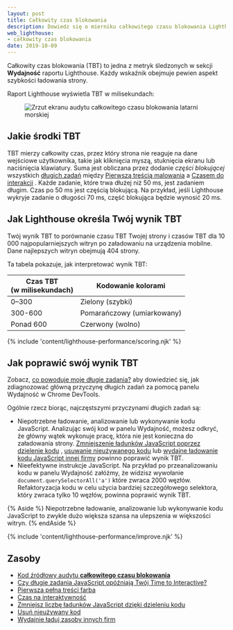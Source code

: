 ```yaml
---
layout: post
title: Całkowity czas blokowania
description: Dowiedz się o mierniku całkowitego czasu blokowania Lighthouse oraz o tym, jak go mierzyć i optymalizować.
web_lighthouse:
- całkowity czas blokowania
date: 2019-10-09
---
```


Całkowity czas blokowania (TBT) to jedna z metryk śledzonych w sekcji **Wydajność** raportu Lighthouse. Każdy wskaźnik obejmuje pewien aspekt szybkości ładowania strony.

Raport Lighthouse wyświetla TBT w milisekundach:

<figure class="w-figure"><img class="w-screenshot" src="total-blocking-time.jpg" alt="Zrzut ekranu audytu całkowitego czasu blokowania latarni morskiej"></figure>

## Jakie środki TBT

TBT mierzy całkowity czas, przez który strona nie reaguje na dane wejściowe użytkownika, takie jak kliknięcia myszą, stuknięcia ekranu lub naciśnięcia klawiatury. Suma jest obliczana przez dodanie *części blokującej* wszystkich [długich zadań] między [Pierwszą treścią malowania] a [Czasem do interakcji] . Każde zadanie, które trwa dłużej niż 50 ms, jest zadaniem długim. Czas po 50 ms jest częścią blokującą. Na przykład, jeśli Lighthouse wykryje zadanie o długości 70 ms, część blokująca będzie wynosić 20 ms.

## Jak Lighthouse określa Twój wynik TBT

Twój wynik TBT to porównanie czasu TBT Twojej strony i czasów TBT dla 10 000 najpopularniejszych witryn po załadowaniu na urządzenia mobilne. Dane najlepszych witryn obejmują 404 strony.

Ta tabela pokazuje, jak interpretować wynik TBT:

<div class="w-table-wrapper">
  <table>
    <thead>
      <tr>
        <th>Czas TBT<br> (w milisekundach)</th>
        <th>Kodowanie kolorami</th>
      </tr>
    </thead>
    <tbody>
      <tr>
        <td>0–300</td>
        <td>Zielony (szybki)</td>
      </tr>
      <tr>
        <td>300-600</td>
        <td>Pomarańczowy (umiarkowany)</td>
      </tr>
      <tr>
        <td>Ponad 600</td>
        <td>Czerwony (wolno)</td>
      </tr>
    </tbody>
  </table>
</div>

{% include 'content/lighthouse-performance/scoring.njk' %}

## Jak poprawić swój wynik TBT

Zobacz, [co powoduje moje długie zadania?](/long-tasks-devtools/#what-is-causing-my-long-tasks) aby dowiedzieć się, jak zdiagnozować główną przyczynę długich zadań za pomocą panelu Wydajność w Chrome DevTools.

Ogólnie rzecz biorąc, najczęstszymi przyczynami długich zadań są:

- Niepotrzebne ładowanie, analizowanie lub wykonywanie kodu JavaScript. Analizując swój kod w panelu Wydajność, możesz odkryć, że główny wątek wykonuje pracę, która nie jest konieczna do załadowania strony. [Zmniejszenie ładunków JavaScript poprzez dzielenie kodu] , [usuwanie nieużywanego kodu] lub [wydajne ładowanie kodu JavaScript innej firmy] powinno poprawić wynik TBT.
- Nieefektywne instrukcje JavaScript. Na przykład po przeanalizowaniu kodu w panelu Wydajność załóżmy, że widzisz wywołanie `document.querySelectorAll('a')` które zwraca 2000 węzłów. Refaktoryzacja kodu w celu użycia bardziej szczegółowego selektora, który zwraca tylko 10 węzłów, powinna poprawić wynik TBT.

{% Aside %} Niepotrzebne ładowanie, analizowanie lub wykonywanie kodu JavaScript to zwykle dużo większa szansa na ulepszenia w większości witryn. {% endAside %}

{% include 'content/lighthouse-performance/improve.njk' %}

## Zasoby

- [Kod źródłowy audytu **całkowitego czasu blokowania**](https://github.com/GoogleChrome/lighthouse/blob/master/lighthouse-core/audits/metrics/total-blocking-time.js)
- [Czy długie zadania JavaScript opóźniają Twój Time to Interactive?](/long-tasks-devtools)
- [Pierwsza pełna treści farba](/first-contentful-paint/)
- [Czas na interaktywność](/interactive/)
- [Zmniejsz liczbę ładunków JavaScript dzięki dzieleniu kodu](/reduce-javascript-payloads-with-code-splitting/)
- [Usuń nieużywany kod](/remove-unused-code/)
- [Wydajnie ładuj zasoby innych firm](/efficiently-load-third-party-javascript/)


[długich zadań]: /long-tasks-devtools
[Pierwszą treścią malowania]: /first-contentful-paint/
[Czasem do interakcji]: /interactive/
[Zmniejszenie ładunków JavaScript poprzez dzielenie kodu]: /reduce-javascript-payloads-with-code-splitting/
[usuwanie nieużywanego kodu]: /remove-unused-code/
[wydajne ładowanie kodu JavaScript innej firmy]: /efficiently-load-third-party-javascript/